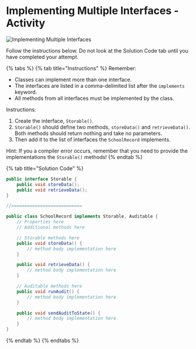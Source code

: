 # Implementing Multiple Interfaces - Activity

![Implementing Multiple Interfaces](../../../.gitbook/assets/image%20%2830%29.png)

Follow the instructions below. Do not look at the Solution Code tab until you have completed your attempt. 

{% tabs %}
{% tab title="Instructions" %}
Remember:

* Classes can implement more than one interface.
* The interfaces are listed in a comma-delimited list after the `implements` keyword.
* All methods from all interfaces must be implemented by the class.

Instructions:

1. Create the interface, `Storable()`.
2. `Storable()` should define two methods, `storeData()` and `retrieveData()`. Both methods should return nothing and take no parameters.
3. Then add it to the list of interfaces the `SchoolRecord` implements.

Hint: If you a compiler error occurs, remember that you need to provide the implementations the `Storable()` methods!
{% endtab %}

{% tab title="Solution Code" %}
```java
public interface Storable {
    public void storeData();
    public void retrieveData();
}

//===========================

public class SchoolRecord implements Storable, Auditable {
    // Properties here
    // Additional methods here

    // Storable methods here
    public void storeData() {
        // method body implementation here
    }

    public void retrieveData() {
        // method body implementation here
    }

    // Auditable methods here
    public void runAudit() {
        // method body implementation here
    }

    public void sendAuditToState() {
        // method body implementation here
    }
}
```
{% endtab %}
{% endtabs %}

